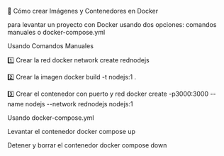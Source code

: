 🐳 Cómo crear Imágenes y Contenedores en Docker

para levantar un proyecto con Docker usando dos opciones: comandos manuales o docker-compose.yml

Usando Comandos Manuales

1️⃣ Crear la red
docker network create rednodejs

2️⃣ Crear la imagen
docker build -t nodejs:1 .

3️⃣ Crear el contenedor con puerto y red
docker create -p3000:3000 --name nodejs --network rednodejs nodejs:1

Usando docker-compose.yml

Levantar el contenedor
docker compose up

Detener y borrar el contenedor
docker compose down
